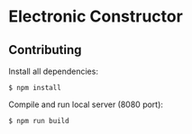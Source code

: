# Electronic Constructor

## Contributing

Install all dependencies:

    $ npm install

Compile and run local server (8080 port):

    $ npm run build
